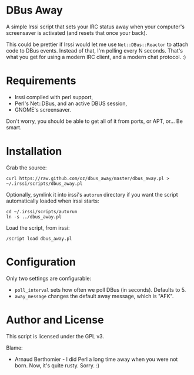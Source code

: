 DBus Away
=========

A simple Irssi script that sets your IRC status away when your computer's
screensaver is activated (and resets that once your back).

This could be prettier if Irssi would let me use `Net::DBus::Reactor` to attach
code to DBus events. Instead of that, I'm polling every N seconds. That's what
you get for using a modern IRC client, and a modern chat protocol. :)

Requirements
============

  * Irssi compiled with perl support,
  * Perl's Net::DBus, and an active DBUS session,
  * GNOME's screensaver.

Don't worry, you should be able to get all of it from ports, or APT, or... Be
smart.

Installation
============

Grab the source:

```
curl https://raw.github.com/oz/dbus_away/master/dbus_away.pl > ~/.irssi/scripts/dbus_away.pl
```

Optionally, symlink it into irssi's `autorun` directory if you want the script
automatically loaded  when irssi starts:

```
cd ~/.irssi/scripts/autorun
ln -s ../dbus_away.pl
```

Load the script, from irssi:

```
/script load dbus_away.pl
```

Configuration
=============

Only two settings are configurable:

  * `poll_interval` sets how often we poll DBus (in seconds). Defaults to 5.
  * `away_message` changes the default away message, which is "AFK".

Author and License
==================

This script is licensed under the GPL v3.

Blame:

  * Arnaud Berthomier - I did Perl a long time away when you were not born.
    Now, it's quite rusty. Sorry. :)
